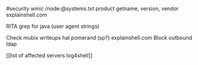 #security 
wmic /node:@systems.txt product getname, version, vendor
explainshell.com

RITA grep for java (user agent strings)

Check mubix writeups
hal pomerand (sp?)
explainshell.com
Block outbound ldap

[[list of affected servers log4shell]]
